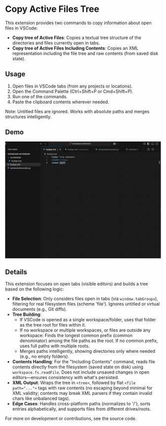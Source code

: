 # Copy Active Files Tree

This extension provides two commands to copy information about open files in VSCode:

- **Copy tree of Active Files**: Copies a textual tree structure of the directories and files currently open in tabs.
- **Copy tree of Active Files Including Contents**: Copies an XML representation including the file tree and raw contents (from saved disk state).

## Usage
1. Open files in VSCode tabs (from any projects or locations).
2. Open the Command Palette (Ctrl+Shift+P or Cmd+Shift+P).
3. Run one of the commands.
4. Paste the clipboard contents wherever needed.

Note: Untitled files are ignored. Works with absolute paths and merges structures intelligently.

## Demo
![Demo of Copy Active Files Tree Extension](demo.gif)

## Details
This extension focuses on open tabs (visible editors) and builds a tree based on the following logic:

- **File Selection**: Only considers files open in tabs (via `window.tabGroups`), filtering for real filesystem files (scheme 'file'). Ignores untitled or virtual documents (e.g., Git diffs).
- **Tree Building**:
  - If VSCode is opened as a single workspace/folder, uses that folder as the tree root for files within it.
  - If no workspace or multiple workspaces, or files are outside any workspace: Finds the longest common prefix (common denominator) among the file paths as the root. If no common prefix, uses full paths with multiple roots.
  - Merges paths intelligently, showing directories only where needed (e.g., no empty folders).
- **Contents Handling**: For the "Including Contents" command, reads file contents directly from the filesystem (saved state on disk) using `workspace.fs.readFile`. Does not include unsaved changes in open editors—ensures consistency with what's persisted.
- **XML Output**: Wraps the tree in `<tree>`, followed by flat `<file path="...">` tags with raw contents (no escaping beyond minimal for XML validity; contents may break XML parsers if they contain invalid chars like unbalanced tags).
- **Edge Cases**: Handles cross-platform paths (normalizes to '/'), sorts entries alphabetically, and supports files from different drives/roots.

For more on development or contributions, see the source code.